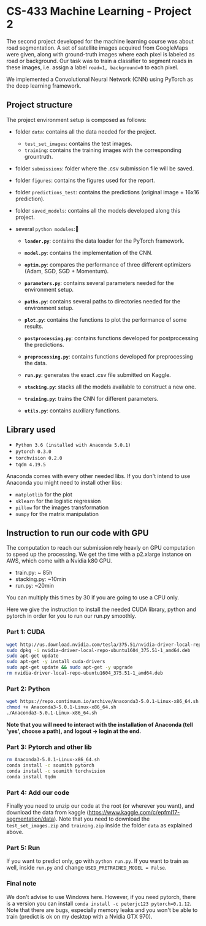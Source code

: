 # CS-433 Machine Learning - Project 2

The second project developed for the machine learning course was about road segmentation. A set of satellite images acquired from GoogleMaps were given, along with ground-truth images where each pixel is labeled as road or background. Our task was to train a classifier to segment roads in these images, i.e. assign a label `road=1, background=0` to each pixel.

We implemented a Convolutional Neural Network (CNN) using PyTorch as the deep learning framework.

## Project structure

The project environment setup is composed as follows:

- folder `data`: contains all the data needed for the project.

    - `test_set_images`: contains the test images.
    - `training`: contains the training images with the corresponding grountruth.

- folder `submissions`: folder where the .csv submission file will be saved.
- folder `figures`: contains the figures used for the report.
- folder `predictions_test`: contains the predictions (original image + 16x16 prediction).
- folder `saved_models`: contains all the models developed along this project.
- several `python modules`:

    - **`loader.py`**: contains the data loader for the PyTorch framework.

    - **`model.py`**: contains the implementation of the CNN.

    - **`optim.py`**: compares the performance of three different optimizers (Adam, SGD, SGD + Momentum).

    - **`parameters.py`**: contains several parameters needed for the environment setup.

    - **`paths.py`**: contains several paths to directories needed for the environment setup.

    - **`plot.py`**: contains the functions to plot the performance of some results.

    - **`postprocessing.py`**: contains functions developed for postprocessing the predictions.

    - **`preprocessing.py`**: contains functions developed for preprocessing the data.

    - **`run.py`**: generates the exact .csv file submitted on Kaggle.

    - **`stacking.py`**: stacks all the models available to construct a new one.

    - **`training.py`**: trains the CNN for different parameters. 

    - **`utils.py`**: contains auxiliary functions.

## Library used

- `Python 3.6 (installed with Anaconda 5.0.1)` 
- `pytorch 0.3.0`
- `torchvision 0.2.0`
- `tqdm 4.19.5`

Anaconda comes with every other needed libs. If you don't intend to use Anaconda you might need to install other libs:
 - `matplotlib` for the plot
 - `sklearn` for the logistic regression
 - `pillow` for the images transformation
 - `numpy` for the matrix manipulation

## Instruction to run our code with GPU 

The computation to reach our submission rely heavly on GPU computation to speed up the processing. We get the time with a p2.xlarge instance on AWS, which come with a Nvidia k80 GPU.

 - train.py: ~ 85h 
 - stacking.py: ~10min
 - run.py: ~20min

 You can multiply this times by 30 if you are going to use a CPU only.

 Here we give the instruction to install the needed CUDA library, python and pytorch in order for you to run our run.py smoothly.

### Part 1: CUDA 

```sh
wget http://us.download.nvidia.com/tesla/375.51/nvidia-driver-local-repo-ubuntu1604_375.51-1_amd64.deb
sudo dpkg -i nvidia-driver-local-repo-ubuntu1604_375.51-1_amd64.deb
sudo apt-get update
sudo apt-get -y install cuda-drivers
sudo apt-get update && sudo apt-get -y upgrade
rm nvidia-driver-local-repo-ubuntu1604_375.51-1_amd64.deb
```

### Part 2: Python
```sh
wget https://repo.continuum.io/archive/Anaconda3-5.0.1-Linux-x86_64.sh
chmod +x Anaconda3-5.0.1-Linux-x86_64.sh
./Anaconda3-5.0.1-Linux-x86_64.sh
```

**Note that you will need to interact with the installation of Anaconda (tell 'yes', choose a path), and logout -> login at the end.**

### Part 3: Pytorch and other lib

```sh
rm Anaconda3-5.0.1-Linux-x86_64.sh
conda install -c soumith pytorch
conda install -c soumith torchvision
conda install tqdm
```

### Part 4: Add our code

Finally you need to unzip our code at the root (or wherever you want), and download the data from kaggle (https://www.kaggle.com/c/epfml17-segmentation/data). Note that you need to download the `test_set_images.zip` and `training.zip` inside the folder `data` as explained above.

### Part 5: Run

If you want to predict only, go with `python run.py`. If you want to train as well, inside `run.py` and change `USED_PRETRAINED_MODEL = False`.

### Final note

We don't advise to use Windows here. However, if you need pytorch, there is a version you can install  `conda install -c peterjc123 pytorch=0.1.12`. Note that there are bugs, especially memory leaks and you won't be able to train (predict is ok on my desktop with a Nvidia GTX 970).
 

